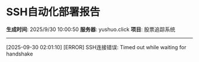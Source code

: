 # SSH自动化部署报告
**生成时间**: 2025/9/30 10:00:50
**服务器**: yushuo.click
**项目**: 股票追踪系统

---

[2025-09-30 02:01:10] [ERROR] SSH连接错误: Timed out while waiting for handshake
